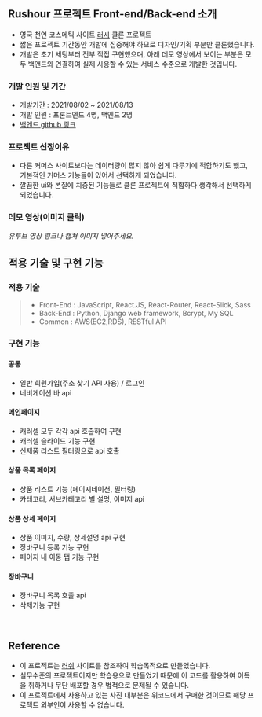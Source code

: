 ## Rushour 프로젝트 Front-end/Back-end 소개
- 영국 천연 코스메틱 사이트 [러시](https://www.lush.co.kr/) 클론 프로젝트
- 짧은 프로젝트 기간동안 개발에 집중해야 하므로 디자인/기획 부분만 클론했습니다.
- 개발은 초기 세팅부터 전부 직접 구현했으며, 아래 데모 영상에서 보이는 부분은 모두 백앤드와 연결하여 실제 사용할 수 있는 서비스 수준으로 개발한 것입니다.

### 개발 인원 및 기간
- 개발기간 : 2021/08/02 ~ 2021/08/13
- 개발 인원 : 프론트엔드 4명, 백엔드 2명
- [백엔드 github 링크](https://github.com/wecode-bootcamp-korea/23-1st-RushOur-backend)

### 프로젝트 선정이유
- 다른 커머스 사이트보다는 데이터량이 많지 않아 쉽게 다루기에 적합하기도 했고, 기본적인 커머스 기능들이 있어서 선택하게 되었습니다.
- 깔끔한 ui와 본질에 치중된 기능들로 클론 프로젝트에 적합하다 생각해서 선택하게 되었습니다.

### 데모 영상(이미지 클릭)
*유투브 영상 링크나 캡쳐 이미지 넣어주세요.*
<br>

## 적용 기술 및 구현 기능
### 적용 기술
> - Front-End : JavaScript, React.JS, React-Router, React-Slick, Sass
> - Back-End : Python, Django web framework, Bcrypt, My SQL
> - Common : AWS(EC2,RDS), RESTful API
### 구현 기능
#### 공통
- 일반 회원가입(주소 찾기 API 사용) / 로그인
- 네비게이션 바 api
#### 메인페이지
- 캐러셀 모두 각각 api 호출하여 구현
- 캐러셀 슬라이드 기능 구현
- 신제품 리스트 필터링으로 api 호출
#### 상품 목록 페이지
- 상품 리스트 기능 (페이지네이션, 필터링)
- 카테고리, 서브카테고리 별 설명, 이미지 api
#### 상품 상세 페이지
- 상품 이미지, 수량, 상세설명 api 구현
- 장바구니 등록 기능 구현
- 페이지 내 이동 탭 기능 구현
#### 장바구니
- 장바구니 목록 호출 api
- 삭제기능 구현
<br>

## Reference
- 이 프로젝트는 [러쉬](https://www.lush.co.kr/) 사이트를 참조하여 학습목적으로 만들었습니다.
- 실무수준의 프로젝트이지만 학습용으로 만들었기 때문에 이 코드를 활용하여 이득을 취하거나 무단 배포할 경우 법적으로 문제될 수 있습니다.
- 이 프로젝트에서 사용하고 있는 사진 대부분은 위코드에서 구매한 것이므로 해당 프로젝트 외부인이 사용할 수 없습니다.
